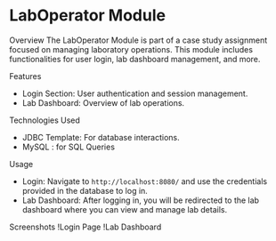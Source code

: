 # LabOperator Module

 Overview
The LabOperator Module is part of a case study assignment focused on managing laboratory operations. 
This module includes functionalities for user login, lab dashboard management, and more.

 Features
- Login Section: User authentication and session management.
- Lab Dashboard: Overview of lab operations.


Technologies Used

- JDBC Template: For database interactions.
- MySQL : for SQL Queries




 Usage
- Login: Navigate to `http://localhost:8080/` and use the credentials provided in the database to log in.
- Lab Dashboard: After logging in, you will be redirected to the lab dashboard where you can view and manage lab details.

Screenshots
!Login Page
!Lab Dashboard



